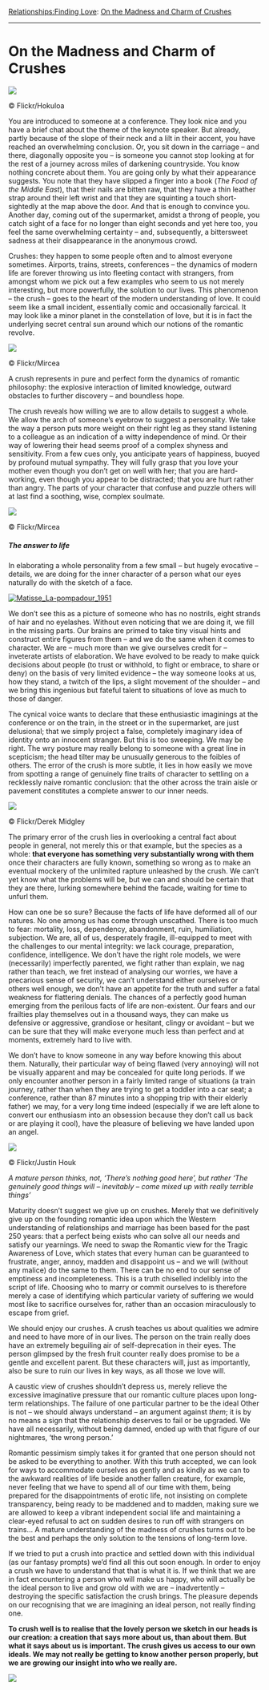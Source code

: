 [Relationships:](https://www.theschooloflife.com/thebookoflife/category/relationships/)[Finding Love](https://www.theschooloflife.com/thebookoflife/category/relationships/finding-love/): [On the Madness and Charm of Crushes](https://www.theschooloflife.com/thebookoflife/on-the-madness-and-charm-of-crushes/)

* * *

# On the Madness and Charm of Crushes

 ![](https://www.theschooloflife.com/thebookoflife/wp-content/uploads/2014/10/43466031081_73b95d6394_z.jpg)

© Flickr/Hokuloa

You are introduced to someone at a conference. They look nice and you have a brief chat about the theme of the keynote speaker. But already, partly because of the slope of their neck and a lilt in their accent, you have reached an overwhelming conclusion. Or, you sit down in the carriage – and there, diagonally opposite you – is someone you cannot stop looking at for the rest of a journey across miles of darkening countryside. You know nothing concrete about them. You are going only by what their appearance suggests. You note that they have slipped a finger into a book (_The Food of the Middle East_), that their nails are bitten raw, that they have a thin leather strap around their left wrist and that they are squinting a touch short-sightedly at the map above the door. And that is enough to convince you. Another day, coming out of the supermarket, amidst a throng of people, you catch sight of a face for no longer than eight seconds and yet here too, you feel the same overwhelming certainty – and, subsequently, a bittersweet sadness at their disappearance in the anonymous crowd.

Crushes: they happen to some people often and to almost everyone sometimes. Airports, trains, streets, conferences – the dynamics of modern life are forever throwing us into fleeting contact with strangers, from amongst whom we pick out a few examples who seem to us not merely interesting, but more powerfully, the solution to our lives. This phenomenon – the crush – goes to the heart of the modern understanding of love. It could seem like a small incident, essentially comic and occasionally farcical. It may look like a minor planet in the constellation of love, but it is in fact the underlying secret central sun around which our notions of the romantic revolve.

 ![](https://www.theschooloflife.com/thebookoflife/wp-content/uploads/2014/10/2448625810_d1a5725f88_z.jpg)

© Flickr/Mircea

A crush represents in pure and perfect form the dynamics of romantic philosophy: the explosive interaction of limited knowledge, outward obstacles to further discovery – and boundless hope.

The crush reveals how willing we are to allow details to suggest a whole. We allow the arch of someone’s eyebrow to suggest a personality. We take the way a person puts more weight on their right leg as they stand listening to a colleague as an indication of a witty independence of mind. Or their way of lowering their head seems proof of a complex shyness and sensitivity. From a few cues only, you anticipate years of happiness, buoyed by profound mutual sympathy. They will fully grasp that you love your mother even though you don’t get on well with her; that you are hard-working, even though you appear to be distracted; that you are hurt rather than angry. The parts of your character that confuse and puzzle others will at last find a soothing, wise, complex soulmate.

 ![](https://www.theschooloflife.com/thebookoflife/wp-content/uploads/2014/10/2440319729_d41762eaf3_z.jpg)

© Flickr/Mircea

##### The answer to life

In elaborating a whole personality from a few small – but hugely evocative – details, we are doing for the inner character of a person what our eyes naturally do with the sketch of a face.

[![Matisse_La-pompadour_1951](https://www.theschooloflife.com/thebookoflife/wp-content/uploads/2014/10/Matisse_La-pompadour_19511.jpg)](http://www.thebookoflife.org/wp-content/uploads/2014/10/Matisse_La-pompadour_19511.jpg)

We don’t see this as a picture of someone who has no nostrils, eight strands of hair and no eyelashes. Without even noticing that we are doing it, we fill in the missing parts. Our brains are primed to take tiny visual hints and construct entire figures from them – and we do the same when it comes to character. We are – much more than we give ourselves credit for – inveterate artists of elaboration. We have evolved to be ready to make quick decisions about people (to trust or withhold, to fight or embrace, to share or deny) on the basis of very limited evidence – the way someone looks at us, how they stand, a twitch of the lips, a slight movement of the shoulder – and we bring this ingenious but fateful talent to situations of love as much to those of danger.

The cynical voice wants to declare that these enthusiastic imaginings at the conference or on the train, in the street or in the supermarket, are just delusional; that we simply project a false, completely imaginary idea of identity onto an innocent stranger. But this is too sweeping. We may be right. The wry posture may really belong to someone with a great line in scepticism; the head tilter may be unusually generous to the foibles of others. The error of the crush is more subtle, it lies in how easily we move from spotting a range of genuinely fine traits of character to settling on a recklessly naive romantic conclusion: that the other across the train aisle or pavement constitutes a complete answer to our inner needs.

 ![](https://www.theschooloflife.com/thebookoflife/wp-content/uploads/2014/10/12116949766_6a3d1d18f3_z.jpg)

© Flickr/Derek Midgley

The primary error of the crush lies in overlooking a central fact about people in general, not merely this or that example, but the species as a whole: **that everyone has something very substantially wrong with them** once their characters are fully known, something so wrong as to make an eventual mockery of the unlimited rapture unleashed by the crush. We can’t yet know what the problems will be, but we can and should be certain that they are there, lurking somewhere behind the facade, waiting for time to unfurl them.

How can one be so sure? Because the facts of life have deformed all of our natures. No one among us has come through unscathed. There is too much to fear: mortality, loss, dependency, abandonment, ruin, humiliation, subjection. We are, all of us, desperately fragile, ill-equipped to meet with the challenges to our mental integrity: we lack courage, preparation, confidence, intelligence. We don’t have the right role models, we were (necessarily) imperfectly parented, we fight rather than explain, we nag rather than teach, we fret instead of analysing our worries, we have a precarious sense of security, we can’t understand either ourselves or others well enough, we don’t have an appetite for the truth and suffer a fatal weakness for flattering denials. The chances of a perfectly good human emerging from the perilous facts of life are non-existent. Our fears and our frailties play themselves out in a thousand ways, they can make us defensive or aggressive, grandiose or hesitant, clingy or avoidant – but we can be sure that they will make everyone much less than perfect and at moments, extremely hard to live with.

We don’t have to know someone in any way before knowing this about them. Naturally, their particular way of being flawed (very annoying) will not be visually apparent and may be concealed for quite long periods. If we only encounter another person in a fairly limited range of situations (a train journey, rather than when they are trying to get a toddler into a car seat; a conference, rather than 87 minutes into a shopping trip with their elderly father) we may, for a very long time indeed (especially if we are left alone to convert our enthusiasm into an obsession because they don’t call us back or are playing it cool), have the pleasure of believing we have landed upon an angel.

 ![](https://www.theschooloflife.com/thebookoflife/wp-content/uploads/2014/10/8396470507_ca41df23f4_z.jpg)

© Flickr/Justin Houk

_A mature person thinks, not, ‘There’s nothing good here’, but rather ‘The genuinely good things will – inevitably – come mixed up with really terrible things’_

Maturity doesn’t suggest we give up on crushes. Merely that we definitively give up on the founding romantic idea upon which the Western understanding of relationships and marriage has been based for the past 250 years: that a perfect being exists who can solve all our needs and satisfy our yearnings. We need to swap the Romantic view for the Tragic Awareness of Love, which states that every human can be guaranteed to frustrate, anger, annoy, madden and disappoint us – and we will (without any malice) do the same to them. There can be no end to our sense of emptiness and incompleteness. This is a truth chiselled indelibly into the script of life. Choosing who to marry or commit ourselves to is therefore merely a case of identifying which particular variety of suffering we would most like to sacrifice ourselves for, rather than an occasion miraculously to escape from grief.

We should enjoy our crushes. A crush teaches us about qualities we admire and need to have more of in our lives. The person on the train really does have an extremely beguiling air of self-deprecation in their eyes. The person glimpsed by the fresh fruit counter really does promise to be a gentle and excellent parent. But these characters will, just as importantly, also be sure to ruin our lives in key ways, as all those we love will.

A caustic view of crushes shouldn’t depress us, merely relieve the excessive imaginative pressure that our romantic culture places upon long-term relationships. The failure of one particular partner to be the ideal Other is not – we should always understand – an argument against _them_; it is by no means a sign that the relationship deserves to fail or be upgraded. We have all necessarily, without being damned, ended up with that figure of our nightmares, ‘the wrong person.’

Romantic pessimism simply takes it for granted that one person should not be asked to be everything to another. With this truth accepted, we can look for ways to accommodate ourselves as gently and as kindly as we can to the awkward realities of life beside another fallen creature, for example, never feeling that we have to spend all of our time with them, being prepared for the disappointments of erotic life, not insisting on complete transparency, being ready to be maddened and to madden, making sure we are allowed to keep a vibrant independent social life and maintaining a clear-eyed refusal to act on sudden desires to run off with strangers on trains… A mature understanding of the madness of crushes turns out to be the best and perhaps the only solution to the tensions of long-term love.

If we tried to put a crush into practice and settled down with this individual (as our fantasy prompts) we’d find all this out soon enough.&nbsp;In order to enjoy a crush we have to understand that that is what it is. If we think that we are in fact encountering a person who will make us happy, who will actually be the ideal person to live and grow old with we are – inadvertently – destroying the specific satisfaction the crush brings. The pleasure depends on our recognising that we are imagining an ideal person, not really finding one.

**To crush well is to realise that the lovely person we sketch in our heads is our creation: a creation that says more about us, than about them. But what it says about us is important. The crush gives us access to our own ideals. We may not really be getting to know another person properly, but we are growing our insight into who we really are.**

[![](https://img.youtube.com/vi/88q8XDJKZVs/0.jpg)](//www.youtube.com/embed/88q8XDJKZVs? '')
